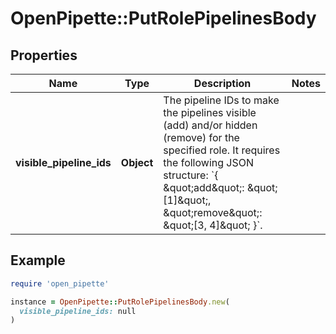 # OpenPipette::PutRolePipelinesBody

## Properties

| Name | Type | Description | Notes |
| ---- | ---- | ----------- | ----- |
| **visible_pipeline_ids** | **Object** | The pipeline IDs to make the pipelines visible (add) and/or hidden (remove) for the specified role. It requires the following JSON structure: &#x60;{ \&quot;add\&quot;: \&quot;[1]\&quot;, \&quot;remove\&quot;: \&quot;[3, 4]\&quot; }&#x60;. |  |

## Example

```ruby
require 'open_pipette'

instance = OpenPipette::PutRolePipelinesBody.new(
  visible_pipeline_ids: null
)
```

